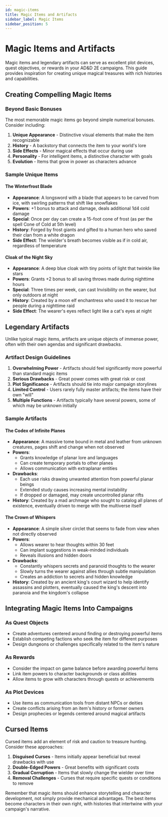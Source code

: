 ```yaml
---
id: magic-items
title: Magic Items and Artifacts
sidebar_label: Magic Items
sidebar_position: 5
---
```


# Magic Items and Artifacts

Magic items and legendary artifacts can serve as excellent plot devices, quest objectives, or rewards in your AD&D 2E campaigns. This guide provides inspiration for creating unique magical treasures with rich histories and capabilities.

## Creating Compelling Magic Items

### Beyond Basic Bonuses

The most memorable magic items go beyond simple numerical bonuses. Consider including:

1. **Unique Appearance** - Distinctive visual elements that make the item recognizable
2. **History** - A backstory that connects the item to your world's lore
3. **Side Effects** - Minor magical effects that occur during use
4. **Personality** - For intelligent items, a distinctive character with goals
5. **Evolution** - Items that grow in power as characters advance

### Sample Unique Items

#### The Winterfrost Blade

- **Appearance**: A longsword with a blade that appears to be carved from ice, with swirling patterns that shift like snowflakes
- **Powers**: +1 bonus to attack and damage, deals additional 1d4 cold damage
- **Special**: Once per day can create a 15-foot cone of frost (as per the spell Cone of Cold at 5th level)
- **History**: Forged by frost giants and gifted to a human hero who saved their clan from a white dragon
- **Side Effect**: The wielder's breath becomes visible as if in cold air, regardless of temperature

#### Cloak of the Night Sky

- **Appearance**: A deep blue cloak with tiny points of light that twinkle like stars
- **Powers**: Grants +2 bonus to all saving throws made during nighttime hours
- **Special**: Three times per week, can cast Invisibility on the wearer, but only outdoors at night
- **History**: Created by a moon elf enchantress who used it to rescue her people during a nighttime raid
- **Side Effect**: The wearer's eyes reflect light like a cat's eyes at night

## Legendary Artifacts

Unlike typical magic items, artifacts are unique objects of immense power, often with their own agendas and significant drawbacks.

### Artifact Design Guidelines

1. **Overwhelming Power** - Artifacts should feel significantly more powerful than standard magic items
2. **Serious Drawbacks** - Great power comes with great risk or cost
3. **Plot Significance** - Artifacts should tie into major campaign storylines
4. **Limited Control** - Users rarely fully master artifacts; the items have their own "will"
5. **Multiple Functions** - Artifacts typically have several powers, some of which may be unknown initially

### Sample Artifacts

#### The Codex of Infinite Planes

- **Appearance**: A massive tome bound in metal and leather from unknown creatures, pages shift and change when not observed
- **Powers**:
  - Grants knowledge of planar lore and languages
  - Can create temporary portals to other planes
  - Allows communication with extraplanar entities
- **Drawbacks**:
  - Each use risks drawing unwanted attention from powerful planar beings
  - Extended study causes increasing mental instability
  - If dropped or damaged, may create uncontrolled planar rifts
- **History**: Created by a mad archmage who sought to catalog all planes of existence, eventually driven to merge with the multiverse itself

#### The Crown of Whispers

- **Appearance**: A simple silver circlet that seems to fade from view when not directly observed
- **Powers**:
  - Allows wearer to hear thoughts within 30 feet
  - Can implant suggestions in weak-minded individuals
  - Reveals illusions and hidden doors
- **Drawbacks**:
  - Constantly whispers secrets and paranoid thoughts to the wearer
  - Slowly turns the wearer against allies through subtle manipulation
  - Creates an addiction to secrets and hidden knowledge
- **History**: Created by an ancient king's court wizard to help identify assassins and plotters, eventually caused the king's descent into paranoia and the kingdom's collapse

## Integrating Magic Items Into Campaigns

### As Quest Objects

- Create adventures centered around finding or destroying powerful items
- Establish competing factions who seek the item for different purposes
- Design dungeons or challenges specifically related to the item's nature

### As Rewards

- Consider the impact on game balance before awarding powerful items
- Link item powers to character backgrounds or class abilities
- Allow items to grow with characters through quests or achievements

### As Plot Devices

- Use items as communication tools from distant NPCs or deities
- Create conflicts arising from an item's history or former owners
- Design prophecies or legends centered around magical artifacts

## Cursed Items

Cursed items add an element of risk and caution to treasure hunting. Consider these approaches:

1. **Disguised Curses** - Items initially appear beneficial but reveal drawbacks with use
2. **Double-Edged Powers** - Great benefits with significant costs
3. **Gradual Corruption** - Items that slowly change the wielder over time
4. **Removal Challenges** - Curses that require specific quests or conditions to remove

Remember that magic items should enhance storytelling and character development, not simply provide mechanical advantages. The best items become characters in their own right, with histories that intertwine with your campaign's narrative.
